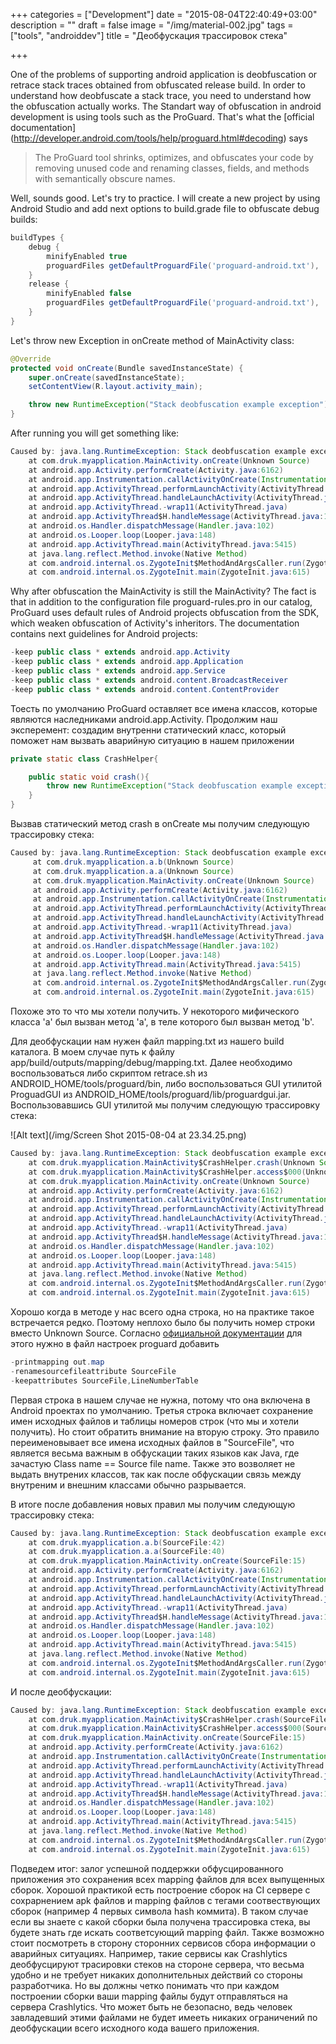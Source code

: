 +++
categories = ["Development"]
date = "2015-08-04T22:40:49+03:00"
description = ""
draft = false
image = "/img/material-002.jpg"
tags = ["tools", "androiddev"]
title = "Деобфускация трассировок стека"

+++

One of the problems of supporting android application is deobfuscation or retrace stack traces obtained from obfuscated release build. In order to understand how deobfuscate a stack trace, you need to understand how the obfuscation actually works. The Standart way of obfuscation in android development is using tools such as the ProGuard. That's what the [official documentation] (http://developer.android.com/tools/help/proguard.html#decoding) says

> The ProGuard tool shrinks, optimizes, and obfuscates your code by removing unused code and renaming classes, fields, and methods with semantically obscure names. 

<!--more-->

Well, sounds good. Let's try to practice. I will create a new project by using Android Studio and add next options to build.grade file to obfuscate debug builds:

~~~gradle
buildTypes {
    debug {
        minifyEnabled true
        proguardFiles getDefaultProguardFile('proguard-android.txt'), 'proguard-rules.pro'
    }
    release {
        minifyEnabled false
        proguardFiles getDefaultProguardFile('proguard-android.txt'), 'proguard-rules.pro'
    }
}
~~~
    
Let's throw new Exception in onCreate method of MainActivity class:
   
~~~java
@Override
protected void onCreate(Bundle savedInstanceState) {
    super.onCreate(savedInstanceState);
    setContentView(R.layout.activity_main);

    throw new RuntimeException("Stack deobfuscation example exception");
}
~~~
    
After running you will get something like:

~~~java    
Caused by: java.lang.RuntimeException: Stack deobfuscation example exception
    at com.druk.myapplication.MainActivity.onCreate(Unknown Source)
    at android.app.Activity.performCreate(Activity.java:6162)
    at android.app.Instrumentation.callActivityOnCreate(Instrumentation.java:1107)
    at android.app.ActivityThread.performLaunchActivity(ActivityThread.java:2370)
    at android.app.ActivityThread.handleLaunchActivity(ActivityThread.java:2477)
    at android.app.ActivityThread.-wrap11(ActivityThread.java)
    at android.app.ActivityThread$H.handleMessage(ActivityThread.java:1345)
    at android.os.Handler.dispatchMessage(Handler.java:102)
    at android.os.Looper.loop(Looper.java:148)
    at android.app.ActivityThread.main(ActivityThread.java:5415)
    at java.lang.reflect.Method.invoke(Native Method)
    at com.android.internal.os.ZygoteInit$MethodAndArgsCaller.run(ZygoteInit.java:725)
    at com.android.internal.os.ZygoteInit.main(ZygoteInit.java:615)
~~~

Why after obfuscation the MainActivity is still the MainActivity? The fact is that in addition to the configuration file proguard-rules.pro in our catalog, ProGuard uses default rules of Android projects obfuscation from the SDK, which weaken obfuscation of Activity's inheritors. The documentation contains next guidelines for Android projects:

~~~java
-keep public class * extends android.app.Activity
-keep public class * extends android.app.Application
-keep public class * extends android.app.Service
-keep public class * extends android.content.BroadcastReceiver
-keep public class * extends android.content.ContentProvider
~~~

Тоесть по умолчанию ProGuard оставляет все имена классов, которые являются наследниками android.app.Activity. Продолжим наш эксперемент: создадим внутренни статический класс, который поможет нам вызвать аварийную ситуацию в нашем приложении

~~~java
private static class CrashHelper{

    public static void crash(){
        throw new RuntimeException("Stack deobfuscation example exception");
    }
}
~~~
     
Вызвав статический метод crash в onCreate мы получим следующую трассировку стека:

~~~java 
Caused by: java.lang.RuntimeException: Stack deobfuscation example exception
     at com.druk.myapplication.a.b(Unknown Source)
     at com.druk.myapplication.a.a(Unknown Source)
     at com.druk.myapplication.MainActivity.onCreate(Unknown Source)
     at android.app.Activity.performCreate(Activity.java:6162)
     at android.app.Instrumentation.callActivityOnCreate(Instrumentation.java:1107)
     at android.app.ActivityThread.performLaunchActivity(ActivityThread.java:2370)
     at android.app.ActivityThread.handleLaunchActivity(ActivityThread.java:2477)
     at android.app.ActivityThread.-wrap11(ActivityThread.java)
     at android.app.ActivityThread$H.handleMessage(ActivityThread.java:1345)
     at android.os.Handler.dispatchMessage(Handler.java:102)
     at android.os.Looper.loop(Looper.java:148)
     at android.app.ActivityThread.main(ActivityThread.java:5415)
     at java.lang.reflect.Method.invoke(Native Method)
     at com.android.internal.os.ZygoteInit$MethodAndArgsCaller.run(ZygoteInit.java:725)
     at com.android.internal.os.ZygoteInit.main(ZygoteInit.java:615)
~~~

Похоже это то что мы хотели получить. У некоторого мифического класса 'а' был вызван метод 'a', в теле которого был вызван метод 'b'.

Для деобфускации нам нужен файл mapping.txt из нашего build каталога. В моем случае путь к файлу app/build/outputs/mapping/debug/mapping.txt. Далее необходимо воспользоваться либо скриптом retrace.sh из ANDROID_HOME/tools/proguard/bin, либо воспользоваться GUI утилитой ProguadGUI из ANDROID_HOME/tools/proguard/lib/proguardgui.jar. Воспользовавшись GUI утилитой мы получим следующую трассировку стека:

![Alt text](/img/Screen Shot 2015-08-04 at 23.34.25.png)

~~~java 
Caused by: java.lang.RuntimeException: Stack deobfuscation example exception
    at com.druk.myapplication.MainActivity$CrashHelper.crash(Unknown Source)
    at com.druk.myapplication.MainActivity$CrashHelper.access$000(Unknown Source)
    at com.druk.myapplication.MainActivity.onCreate(Unknown Source)
    at android.app.Activity.performCreate(Activity.java:6162)
    at android.app.Instrumentation.callActivityOnCreate(Instrumentation.java:1107)
    at android.app.ActivityThread.performLaunchActivity(ActivityThread.java:2370)
    at android.app.ActivityThread.handleLaunchActivity(ActivityThread.java:2477)
    at android.app.ActivityThread.-wrap11(ActivityThread.java)
    at android.app.ActivityThread$H.handleMessage(ActivityThread.java:1345)
    at android.os.Handler.dispatchMessage(Handler.java:102)
    at android.os.Looper.loop(Looper.java:148)
    at android.app.ActivityThread.main(ActivityThread.java:5415)
    at java.lang.reflect.Method.invoke(Native Method)
    at com.android.internal.os.ZygoteInit$MethodAndArgsCaller.run(ZygoteInit.java:725)
    at com.android.internal.os.ZygoteInit.main(ZygoteInit.java:615)
~~~

Хорошо когда в методе у нас всего одна строка, но на практике такое встречается редко. Поэтому неплохо было бы получить номер строки вместо Unknown Source. Согласно [официальной документации](http://proguard.sourceforge.net/manual/examples.html#stacktrace) для этого нужно в файл настроек proguard добавить
 
~~~java
-printmapping out.map
-renamesourcefileattribute SourceFile
-keepattributes SourceFile,LineNumberTable
~~~

Первая строка в нашем случае не нужна, потому что она включена в Android проектах по умолчанию. Третья строка включает сохранение имен исходных файлов и таблицы номеров строк (что мы и хотели получить). Но стоит обратить внимание на вторую строку. Это правило переименовывает все имена исходных файлов в  "SourceFile", что является весьма важным в обфускации таких языков как Java, где зачастую Class name == Source file name. Также это возволяет не выдать внутрених классов, так как после обфускации связь между внутреним и внешним классами обычно разрывается.

В итоге после добавления новых правил мы получим следующую трассировку стека:

~~~java
Caused by: java.lang.RuntimeException: Stack deobfuscation example exception
    at com.druk.myapplication.a.b(SourceFile:42)
    at com.druk.myapplication.a.a(SourceFile:40)
    at com.druk.myapplication.MainActivity.onCreate(SourceFile:15)
    at android.app.Activity.performCreate(Activity.java:6162)
    at android.app.Instrumentation.callActivityOnCreate(Instrumentation.java:1107)
    at android.app.ActivityThread.performLaunchActivity(ActivityThread.java:2370)
    at android.app.ActivityThread.handleLaunchActivity(ActivityThread.java:2477)
    at android.app.ActivityThread.-wrap11(ActivityThread.java)
    at android.app.ActivityThread$H.handleMessage(ActivityThread.java:1345)
    at android.os.Handler.dispatchMessage(Handler.java:102)
    at android.os.Looper.loop(Looper.java:148)
    at android.app.ActivityThread.main(ActivityThread.java:5415)
    at java.lang.reflect.Method.invoke(Native Method)
    at com.android.internal.os.ZygoteInit$MethodAndArgsCaller.run(ZygoteInit.java:725)
    at com.android.internal.os.ZygoteInit.main(ZygoteInit.java:615)
~~~

И после деобфускации:

~~~java
Caused by: java.lang.RuntimeException: Stack deobfuscation example exception
    at com.druk.myapplication.MainActivity$CrashHelper.crash(SourceFile:42)
    at com.druk.myapplication.MainActivity$CrashHelper.access$000(SourceFile:40)
    at com.druk.myapplication.MainActivity.onCreate(SourceFile:15)
    at android.app.Activity.performCreate(Activity.java:6162)
    at android.app.Instrumentation.callActivityOnCreate(Instrumentation.java:1107)
    at android.app.ActivityThread.performLaunchActivity(ActivityThread.java:2370)
    at android.app.ActivityThread.handleLaunchActivity(ActivityThread.java:2477)
    at android.app.ActivityThread.-wrap11(ActivityThread.java)
    at android.app.ActivityThread$H.handleMessage(ActivityThread.java:1345)
    at android.os.Handler.dispatchMessage(Handler.java:102)
    at android.os.Looper.loop(Looper.java:148)
    at android.app.ActivityThread.main(ActivityThread.java:5415)
    at java.lang.reflect.Method.invoke(Native Method)
    at com.android.internal.os.ZygoteInit$MethodAndArgsCaller.run(ZygoteInit.java:725)
    at com.android.internal.os.ZygoteInit.main(ZygoteInit.java:615)
~~~

Подведем итог: залог успешной поддержки обфусцированного приложения это сохранения всех mapping файлов для всех выпущенных сборок. Хорошой практикой есть построение сборок на CI сервере с сохрарнением apk файлов и mapping файлов с тегами соотвествующих сборок (например 4 первых символа hash коммита). В таком случае если вы знаете с какой сборки былa получена трассировка стека, вы будете знать где искать соответсующий mapping файл. Также возможно стоит посмотреть в сторону сторонних сервисов сбора информации о аварийных ситуациях. Например, такие сервисы как Crashlytics деобфусцируют трасировки стеков на стороне сервера, что весьма удобно и не требует никаких дополнительных действий со стороны разработчика. Но вы должны четко понимать что при каждом построении сборки ваши mapping файлы будут отправляться на сервера Crashlytics. Что может быть не безопасно, ведь человек завладевший этими файлами не будет имееть никаких ограничений по деобфускации всего исходного кода вашего приложения.